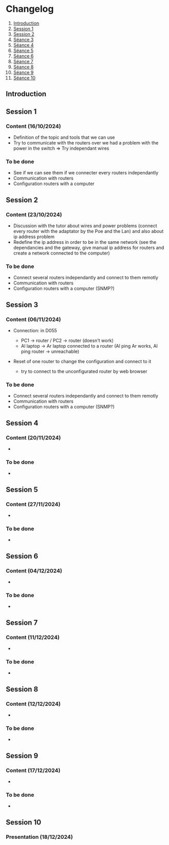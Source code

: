 # Changelog 

1. [Introduction](#introduction)
2. [Session 1](#session-1)
3. [Session 2](#session-2)
4. [Séance 3](#séance-3)
5. [Séance 4](#séance-4)
6. [Séance 5](#séance-5)
7. [Séance 6](#séance-6)
8. [Séance 7](#séance-7)
9. [Séance 8](#séance-8)
10. [Séance 9](#séance-9)
11. [Séance 10](#séance-10)

## Introduction


## Session 1

### Content (16/10/2024)

* Definition of the topic and tools that we can use
* Try to communicate with the routers over we had a problem with the power in the switch => Try independant wires

### To be done

* See if we can see them if we connecter every routers independantly
* Communication with routers 
* Configuration routers with a computer

## Session 2

### Content (23/10/2024)

* Discussion with the tutor about wires and power problems (connect every router with the adaptator by the Poe and the Lan) and also about ip address problem
* Redefine the ip address in order to be in the same network (see the dependancies and the gateway, give manual ip address for routers and create a network connected to the computer)

### To be done

* Connect several routers independantly and connect to them remotly
* Communication with routers
* Configuration routers with a computer (SNMP?)


## Session 3

### Content (06/11/2024)

* Connection: in D055
  - PC1 -> router / PC2 -> router (doesn't work)
  - Al laptop -> Ar laptop connected to a router (Al ping Ar works, Al ping router -> unreachable)
  
* Reset of one router to change the configuration and connect to it
  - try to connect to the unconfigurated router by web browser

### To be done

* Connect several routers independantly and connect to them remotly
* Communication with routers
* Configuration routers with a computer (SNMP?)


## Session 4

### Content (20/11/2024)

* 

### To be done

* 


## Session 5

### Content (27/11/2024)

* 

### To be done

* 


## Session 6

### Content (04/12/2024)

* 

### To be done

* 


## Session 7

### Content (11/12/2024)

* 

### To be done

* 


## Session 8

### Content (12/12/2024)

* 

### To be done

* 


## Session 9

### Content (17/12/2024)

* 

### To be done

* 




## Session 10

### Presentation (18/12/2024)
